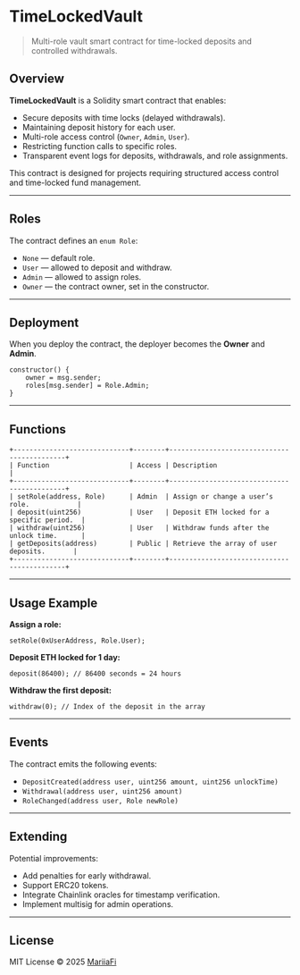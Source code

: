 # TimeLockedVault

> Multi-role vault smart contract for time-locked deposits and controlled withdrawals.

## Overview

**TimeLockedVault** is a Solidity smart contract that enables:
- Secure deposits with time locks (delayed withdrawals).
- Maintaining deposit history for each user.
- Multi-role access control (`Owner`, `Admin`, `User`).
- Restricting function calls to specific roles.
- Transparent event logs for deposits, withdrawals, and role assignments.

This contract is designed for projects requiring structured access control and time-locked fund management.

---

## Roles

The contract defines an `enum Role`:

- `None` — default role.
- `User` — allowed to deposit and withdraw.
- `Admin` — allowed to assign roles.
- `Owner` — the contract owner, set in the constructor.

---

## Deployment

When you deploy the contract, the deployer becomes the **Owner** and **Admin**.

```solidity
constructor() {
    owner = msg.sender;
    roles[msg.sender] = Role.Admin;
}
```

---

## Functions

```
+-----------------------------+--------+--------------------------------------------+
| Function                    | Access | Description                                |
+-----------------------------+--------+--------------------------------------------+
| setRole(address, Role)      | Admin  | Assign or change a user’s role.            |
| deposit(uint256)            | User   | Deposit ETH locked for a specific period.  |
| withdraw(uint256)           | User   | Withdraw funds after the unlock time.      |
| getDeposits(address)        | Public | Retrieve the array of user deposits.       |
+-----------------------------+--------+--------------------------------------------+
```

---

## Usage Example

**Assign a role:**

```solidity
setRole(0xUserAddress, Role.User);
```

**Deposit ETH locked for 1 day:**

```solidity
deposit(86400); // 86400 seconds = 24 hours
```

**Withdraw the first deposit:**

```solidity
withdraw(0); // Index of the deposit in the array
```

---

## Events

The contract emits the following events:

- `DepositCreated(address user, uint256 amount, uint256 unlockTime)`
- `Withdrawal(address user, uint256 amount)`
- `RoleChanged(address user, Role newRole)`

---

## Extending

Potential improvements:

- Add penalties for early withdrawal.
- Support ERC20 tokens.
- Integrate Chainlink oracles for timestamp verification.
- Implement multisig for admin operations.

---

## License

MIT License © 2025 [MariiaFi](https://github.com/MariiaFi)

